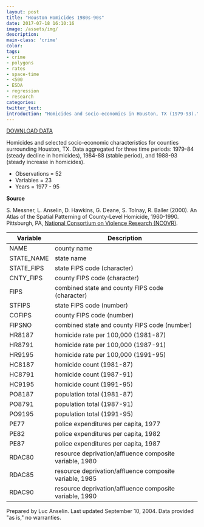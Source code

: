 ```yaml
---
layout: post
title: "Houston Homicides 1980s-90s"
date: 2017-07-18 16:10:16
image: /assets/img/
description:
main-class: 'crime'
color:
tags:
- crime
- polygons
- rates
- space-time
- <500
- ESDA
- regression
- research
categories:
twitter_text:
introduction: "Homicides and socio-economics in Houston, TX (1979-93)."
---
```


<script>
var map = L.map('map');
L.tileLayer('https://api.tiles.mapbox.com/v4/{id}/{z}/{x}/{y}.png?access_token=pk.eyJ1IjoibWFwYm94IiwiYSI6ImNpejY4NXVycTA2emYycXBndHRqcmZ3N3gifQ.rJcFIG214AriISLbB6B5aw', {
maxZoom: 18,
attribution: 'Map data &copy; <a href="http://openstreetmap.org">OpenStreetMap</a> contributors, ' +
'<a href="http://creativecommons.org/licenses/by-sa/2.0/">CC-BY-SA</a>, ' +
'Imagery © <a href="http://mapbox.com">Mapbox</a>',
id: 'mapbox.light'
}).addTo(map);

map.scrollWheelZoom.disable();
map.touchZoom.disable();
var enableMapInteraction = function () {
map.scrollWheelZoom.enable();
map.touchZoom.enable();
}
$('#map').on('click touch', enableMapInteraction);
$('#map').on('mouseout', function(){ map.scrollWheelZoom.disable();});

var smallIcon = L.icon({
iconUrl: 'http://www.hckrecruitment.nic.in/images/blue.png',
iconSize: [16, 16], // size of the icon
});

function onEachFeature(feature, layer) {
//console.log(feature);
var txt = "";
for (var fname in feature.properties) {
txt += fname;
txt += " : ";
txt += feature.properties[fname];
txt += "<br/>";
}
layer.bindPopup(txt);
}


// load GeoJSON from an external file
// load GeoJSON from an external file
$.getJSON("../data/houston.geojson",function(data){
// add GeoJSON layer to the map once the file is loaded
var json = L.geoJson(data, {
pointToLayer: function(feature, latlng) {

return L.marker(latlng, {
icon: smallIcon
});
},
onEachFeature: onEachFeature
});
json.addTo(map);
map.fitBounds(json.getBounds());
});
</script>

[DOWNLOAD DATA](../data/houston_hom.zip)


Homicides and selected socio-economic characteristics for counties surrounding Houston, TX. Data aggregated for three time periods: 1979-84 (steady decline in homicides), 1984-88 (stable period), and 1988-93 (steady increase in homicides).

* Observations = 52
* Variables = 23
* Years = 1977 - 95

**Source**

S. Messner, L. Anselin, D. Hawkins, G. Deane, S. Tolnay, R. Baller (2000). An Atlas of the Spatial Patterning of County-Level Homicide, 1960-1990. Pittsburgh, PA, [National Consortium on Violence Research (NCOVR)](http://www.ncovr.heinz.cmu.edu/).


|**Variable**|**Description**|
|---|---|
|	NAME	|	county name	|
|	STATE_NAME	|	state name	|
|	STATE_FIPS	|	state FIPS code (character)	|
|	CNTY_FIPS	|	county FIPS code (character)	|
|	FIPS	|	combined state and county FIPS code (character)	|
|	STFIPS	|	state FIPS code (number)	|
|	COFIPS	|	county FIPS code (number)	|
|	FIPSNO	|	combined state and county FIPS code (number)	|
|	HR8187	|	homicide rate per 100,000 (1981-87)	|
|	HR8791	|	homicide rate per 100,000 (1987-91)	|
|	HR9195	|	homicide rate per 100,000 (1991-95)	|
|	HC8187	|	homicide count (1981-87)	|
|	HC8791	|	homicide count (1987-91)	|
|	HC9195	|	homicide count (1991-95)	|
|	PO8187	|	population total (1981-87)	|
|	PO8791	|	population total (1987-91)	|
|	PO9195	|	population total (1991-95)	|
|	PE77	|	police expenditures per capita, 1977	|
|	PE82	|	police expenditures per capita, 1982	|
|	PE87	|	police expenditures per capita, 1987	|
|	RDAC80	|	resource deprivation/affluence composite variable, 1980	|
|	RDAC85	|	resource deprivation/affluence composite variable, 1985	|
|	RDAC90	|	resource deprivation/affluence composite variable, 1990	|


Prepared by Luc Anselin. Last updated September 10, 2004. Data provided "as is," no warranties.
